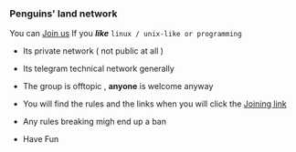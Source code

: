 ### Penguins' land network

You can [Join us](https://t.me/joinchat/AAAAAFHhzZN7-LtiiwDp3g ) If you **_like_**  ```linux / unix-like or programming```

- Its private network ( not public at all ) 

- Its telegram technical network generally 

- The group is offtopic , **anyone** is welcome anyway 

- You will find the rules and the links when you will click the [Joining link](https://t.me/joinchat/AAAAAFHhzZN7-LtiiwDp3g )

- Any rules breaking migh end up a ban 

- Have Fun 

